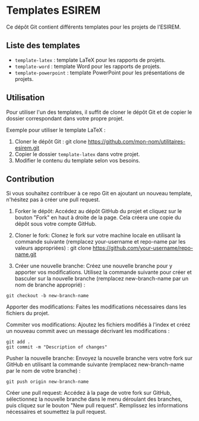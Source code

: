 # Templates ESIREM

Ce dépôt Git contient différents templates pour les projets de l'ESIREM.

## Liste des templates

- `template-latex` : template LaTeX pour les rapports de projets.
- `template-word` : template Word pour les rapports de projets.
- `template-powerpoint` : template PowerPoint pour les présentations de projets.

## Utilisation

Pour utiliser l'un des templates, il suffit de cloner le dépôt Git et de copier le dossier correspondant dans votre propre projet.

Exemple pour utiliser le template LaTeX :

1. Cloner le dépôt Git : git clone https://github.com/mon-nom/utilitaires-esirem.git
2. Copier le dossier `template-latex` dans votre projet.
3. Modifier le contenu du template selon vos besoins.

## Contribution
Si vous souhaitez contribuer à ce repo Git en ajoutant un nouveau template, n'hésitez pas à créer une pull request.

1. Forker le dépôt: Accédez au dépôt GitHub du projet et cliquez sur le bouton "Fork" en haut à droite de la page. Cela créera une copie du dépôt sous votre compte GitHub.

2. Cloner le fork: Clonez le fork sur votre machine locale en utilisant la commande suivante (remplacez your-username et repo-name par les valeurs appropriées) :
git clone https://github.com/your-username/repo-name.git

3. Créer une nouvelle branche: Créez une nouvelle branche pour y apporter vos modifications. Utilisez la commande suivante pour créer et basculer sur la nouvelle branche (remplacez new-branch-name par un nom de branche approprié) :

```
git checkout -b new-branch-name
```
Apporter des modifications: Faites les modifications nécessaires dans les fichiers du projet.

Commiter vos modifications: Ajoutez les fichiers modifiés à l'index et créez un nouveau commit avec un message décrivant les modifications :
```
git add .
git commit -m "Description of changes"
```
Pusher la nouvelle branche: Envoyez la nouvelle branche vers votre fork sur GitHub en utilisant la commande suivante (remplacez new-branch-name par le nom de votre branche) :
```
git push origin new-branch-name
```
Créer une pull request: Accédez à la page de votre fork sur GitHub, sélectionnez la nouvelle branche dans le menu déroulant des branches, puis cliquez sur le bouton "New pull request". Remplissez les informations nécessaires et soumettez la pull request.

